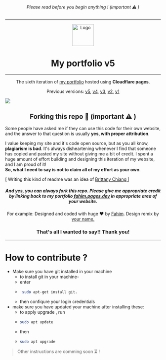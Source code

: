 <h6 align="center">
  Please read before you begin anything ! (important ⚠️ )
</h6>
<hr>
<div align="center">
  <img alt="Logo" src="https://mahtamun-hoque-fahim.github.io/assets/media/favicon.png" width="70vw" />
</div>
<h1 align="center">
  My portfolio v5
</h1>
<hr>
<p align="center">
  The sixth iteration of <a href="https://fahim.pages.dev/?ref=github-readme" target="_blank">my portfolio</a> hosted using <b>Cloudflare pages</b>.
<p align="center">
  Previous versions:
  <a href="https://github.com/mahtamun-hoque-fahim/portfolio-v5/?ref=github-readme" target="_blank">v5</a>,
  <a href="https://github.com/mahtamun-hoque-fahim/portfolio-v4/?ref=github-readme" target="_blank">v4</a>,
  <a href="https://github.com/mahtamun-hoque-fahim/portfolio-v3/?ref=github-readme" target="_blank">v3</a>,
    <a href="https://github.com/mahtamun-hoque-fahim/portfolio-v2/?ref=github-readme" target="_blank">v2</a>,
    <a href="https://github.com/mahtamun-hoque-fahim/portfolio-v1/?ref=github-readme" target="_blank">v1</a>
</p>
<!-- <p align="center">
  <a href="https://app.netlify.com/sites/mahtamun/deploys" target="_blank">
    <img src="https://api.netlify.com/api/v1/badges/7d0a1b7f-3e05-4dc6-8262-fdbd9b9b7e45/deploy-status" alt="Netlify Status" />
  </a>
</p> -->

<img src="https://raw.githubusercontent.com/mahtamun-hoque-fahim/mahtamun-hoque-fahim.github.io/main/assets/media/site-preview.png" align="center">

<h2 align="center">Forking this repo 🎯 (important ⚠️ )</h2>

<p>Some people have asked me if they can use this code for their own website, and the answer to that question is usually <b>yes, with proper attribution</b>.

<p>I value keeping my site and it's code open source, but as you all know, <b>plagiarism is bad</b>. It's always disheartening whenever I find that someone has copied and pasted my site without giving me a bit of credit. I spent a huge amount of effort building and designing this iteration of my website, and I am proud of it! <br> <b>So, what I need to say is not to claim all of my effort as your own</b>.</p>
<p font-size="5px">[ Writing this kind of readme was an idea of <a href="https://brittanychiang.com/?ref=fahim.pages.dev" target="_blank">Brittany Chiang </a> ] </p>

<h5 align="center">And <b>yes</b>, you can always fork this repo. Please give me appropriate credit by linking back to my portfolio <a href="https://fahim.pages.dev/?ref=forkeduser-linkedback" target="_blank">fahim.pages.dev</a> in appropriate area of your website.</h5>
<p align="center">For example: Designed and coded with huge ❤️ by <a href="https://fahim.pages.dev/?ref=anonomous" target="_blank">Fahim</a>. Design remix by <u>your name.</u> </p>
  <h3 align="center">That's all I wanted to say!! Thank you! </h3>

<hr>

# How to contribute ?
  - Make sure you have git installed in your machine
     - to install git in your machine-
     - enter 
     - ```bash
        sudo apt-get install git. 
        ```  
     - then confiqure your login credentials
  - make sure you have updated your machine after installing these:
      - to apply upgrade , run
      - ```bash
        sudo apt update
        ```
      - then 
      - ```bash
        sudo apt upgrade
        ```
> Other instructions are comming soon ⏳ !
    
